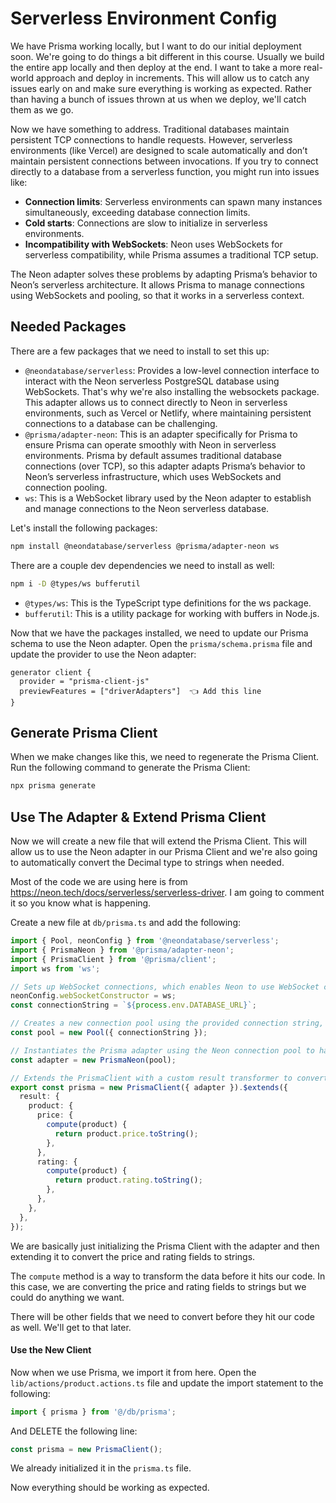  # Serverless Environment Config

We have Prisma working locally, but I want to do our initial deployment soon. We're going to do things a bit different in this course. Usually we build the entire app locally and then deploy at the end. I want to take a more real-world approach and deploy in increments. This will allow us to catch any issues early on and make sure everything is working as expected. Rather than having a bunch of issues thrown at us when we deploy, we'll catch them as we go.

Now we have something to address. Traditional databases maintain persistent TCP connections to handle requests. However, serverless environments (like Vercel) are designed to scale automatically and don’t maintain persistent connections between invocations. If you try to connect directly to a database from a serverless function, you might run into issues like:

- **Connection limits**: Serverless environments can spawn many instances simultaneously, exceeding database connection limits.
- **Cold starts**: Connections are slow to initialize in serverless environments.
- **Incompatibility with WebSockets**: Neon uses WebSockets for serverless compatibility, while Prisma assumes a traditional TCP setup.

The Neon adapter solves these problems by adapting Prisma’s behavior to Neon’s serverless architecture. It allows Prisma to manage connections using WebSockets and pooling, so that it works in a serverless context.

## Needed Packages

There are a few packages that we need to install to set this up:

- `@neondatabase/serverless`: Provides a low-level connection interface to interact with the Neon serverless PostgreSQL database using WebSockets. That's why we're also installing the websockets package. This adapter allows us to connect directly to Neon in serverless environments, such as Vercel or Netlify, where maintaining persistent connections to a database can be challenging.
- `@prisma/adapter-neon`: This is an adapter specifically for Prisma to ensure Prisma can operate smoothly with Neon in serverless environments. Prisma by default assumes traditional database connections (over TCP), so this adapter adapts Prisma’s behavior to Neon’s serverless infrastructure, which uses WebSockets and connection pooling.
- `ws`: This is a WebSocket library used by the Neon adapter to establish and manage connections to the Neon serverless database.

Let's install the following packages:

```bash
npm install @neondatabase/serverless @prisma/adapter-neon ws
```

There are a couple dev dependencies we need to install as well:

```bash
npm i -D @types/ws bufferutil
```

- `@types/ws`: This is the TypeScript type definitions for the ws package.
- `bufferutil`: This is a utility package for working with buffers in Node.js.

Now that we have the packages installed, we need to update our Prisma schema to use the Neon adapter. Open the `prisma/schema.prisma` file and update the provider to use the Neon adapter:

```prisma
generator client {
  provider = "prisma-client-js"
  previewFeatures = ["driverAdapters"]  👈 Add this line
}
```

## Generate Prisma Client

When we make changes like this, we need to regenerate the Prisma Client. Run the following command to generate the Prisma Client:

```bash
npx prisma generate
```

## Use The Adapter & Extend Prisma Client

Now we will create a new file that will extend the Prisma Client. This will allow us to use the Neon adapter in our Prisma Client and we're also going to automatically convert the Decimal type to strings when needed.

Most of the code we are using here is from https://neon.tech/docs/serverless/serverless-driver. I am going to comment it so you know what is happening.

Create a new file at `db/prisma.ts` and add the following:

```ts
import { Pool, neonConfig } from '@neondatabase/serverless';
import { PrismaNeon } from '@prisma/adapter-neon';
import { PrismaClient } from '@prisma/client';
import ws from 'ws';

// Sets up WebSocket connections, which enables Neon to use WebSocket communication.
neonConfig.webSocketConstructor = ws;
const connectionString = `${process.env.DATABASE_URL}`;

// Creates a new connection pool using the provided connection string, allowing multiple concurrent connections.
const pool = new Pool({ connectionString });

// Instantiates the Prisma adapter using the Neon connection pool to handle the connection between Prisma and Neon.
const adapter = new PrismaNeon(pool);

// Extends the PrismaClient with a custom result transformer to convert the price and rating fields to strings.
export const prisma = new PrismaClient({ adapter }).$extends({
  result: {
    product: {
      price: {
        compute(product) {
          return product.price.toString();
        },
      },
      rating: {
        compute(product) {
          return product.rating.toString();
        },
      },
    },
  },
});
```

We are basically just initializing the Prisma Client with the adapter and then extending it to convert the price and rating fields to strings.

The `compute` method is a way to transform the data before it hits our code. In this case, we are converting the price and rating fields to strings but we could do anything we want.

There will be other fields that we need to convert before they hit our code as well. We'll get to that later.

#### Use the New Client

Now when we use Prisma, we import it from here. Open the `lib/actions/product.actions.ts` file and update the import statement to the following:

```ts
import { prisma } from '@/db/prisma';
```

And DELETE the following line:

```ts
const prisma = new PrismaClient();
```

We already initialized it in the `prisma.ts` file.

Now everything should be working as expected.
